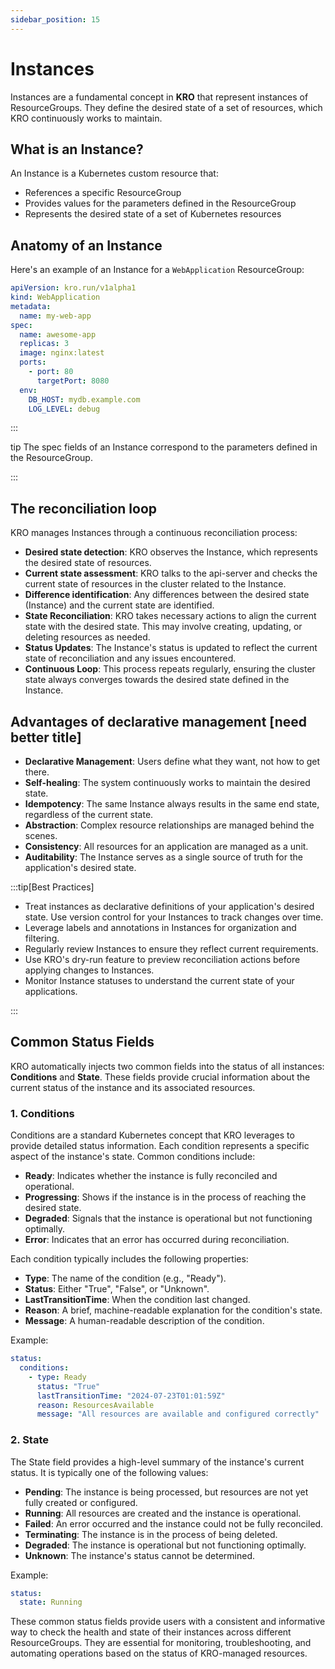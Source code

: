 ```yaml
---
sidebar_position: 15
---
```


# Instances

Instances are a fundamental concept in **KRO** that represent instances of
ResourceGroups. They define the desired state of a set of resources, which KRO
continuously works to maintain.

## What is an Instance?

An Instance is a Kubernetes custom resource that:

- References a specific ResourceGroup
- Provides values for the parameters defined in the ResourceGroup
- Represents the desired state of a set of Kubernetes resources

## Anatomy of an Instance

Here's an example of an Instance for a `WebApplication` ResourceGroup:

```yaml
apiVersion: kro.run/v1alpha1
kind: WebApplication
metadata:
  name: my-web-app
spec:
  name: awesome-app
  replicas: 3
  image: nginx:latest
  ports:
    - port: 80
      targetPort: 8080
  env:
    DB_HOST: mydb.example.com
    LOG_LEVEL: debug
```

:::

tip The spec fields of an Instance correspond to the parameters defined in the
ResourceGroup.

:::

## The reconciliation loop

KRO manages Instances through a continuous reconciliation process:

- **Desired state detection**: KRO observes the Instance, which represents the
  desired state of resources.
- **Current state assessment**: KRO talks to the api-server and checks the
  current state of resources in the cluster related to the Instance.
- **Difference identification**: Any differences between the desired state
  (Instance) and the current state are identified.
- **State Reconciliation**: KRO takes necessary actions to align the current
  state with the desired state. This may involve creating, updating, or deleting
  resources as needed.
- **Status Updates**: The Instance's status is updated to reflect the current
  state of reconciliation and any issues encountered.
- **Continuous Loop**: This process repeats regularly, ensuring the cluster
  state always converges towards the desired state defined in the Instance.

## Advantages of declarative management [need better title]

- **Declarative Management**: Users define what they want, not how to get there.
- **Self-healing**: The system continuously works to maintain the desired state.
- **Idempotency**: The same Instance always results in the same end state,
  regardless of the current state.
- **Abstraction**: Complex resource relationships are managed behind the scenes.
- **Consistency**: All resources for an application are managed as a unit.
- **Auditability**: The Instance serves as a single source of truth for the
  application's desired state.

:::tip[Best Practices]

- Treat instances as declarative definitions of your application's desired
  state. Use version control for your Instances to track changes over time.
- Leverage labels and annotations in Instances for organization and filtering.
- Regularly review Instances to ensure they reflect current requirements.
- Use KRO's dry-run feature to preview reconciliation actions before applying
  changes to Instances.
- Monitor Instance statuses to understand the current state of your
  applications.

:::

## Common Status Fields

KRO automatically injects two common fields into the status of all instances:
**Conditions** and **State**. These fields provide crucial information about the
current status of the instance and its associated resources.

### 1. Conditions

Conditions are a standard Kubernetes concept that KRO leverages to provide
detailed status information. Each condition represents a specific aspect of the
instance's state. Common conditions include:

- **Ready**: Indicates whether the instance is fully reconciled and operational.
- **Progressing**: Shows if the instance is in the process of reaching the
  desired state.
- **Degraded**: Signals that the instance is operational but not functioning
  optimally.
- **Error**: Indicates that an error has occurred during reconciliation.

Each condition typically includes the following properties:

- **Type**: The name of the condition (e.g., "Ready").
- **Status**: Either "True", "False", or "Unknown".
- **LastTransitionTime**: When the condition last changed.
- **Reason**: A brief, machine-readable explanation for the condition's state.
- **Message**: A human-readable description of the condition.

Example:

```yaml
status:
  conditions:
    - type: Ready
      status: "True"
      lastTransitionTime: "2024-07-23T01:01:59Z"
      reason: ResourcesAvailable
      message: "All resources are available and configured correctly"
```

### 2. State

The State field provides a high-level summary of the instance's current status.
It is typically one of the following values:

- **Pending**: The instance is being processed, but resources are not yet fully
  created or configured.
- **Running**: All resources are created and the instance is operational.
- **Failed**: An error occurred and the instance could not be fully reconciled.
- **Terminating**: The instance is in the process of being deleted.
- **Degraded**: The instance is operational but not functioning optimally.
- **Unknown**: The instance's status cannot be determined.

Example:

```yaml
status:
  state: Running
```

These common status fields provide users with a consistent and informative way
to check the health and state of their instances across different
ResourceGroups. They are essential for monitoring, troubleshooting, and
automating operations based on the status of KRO-managed resources.
